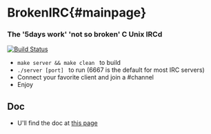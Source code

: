 # BrokenIRC{#mainpage}
### The '5days work' 'not so broken' C Unix IRCd
[![Build Status](https://travis-ci.org/trevisg/PSU_myirc_2017BrokenStuffisBack.svg?branch=master)](https://travis-ci.org/trevisg/PSU_myirc_2017BrokenStuffisBack)

- ```make server && make clean ``` to build
- ```./server [port] ``` to run (6667 is the default for most IRC servers)
- Connect your favorite client and join a #channel
- Enjoy

## Doc

- U'll find the doc at [this page](https://trevisg.github.io/PSU_myirc_2017BrokenStuffisBack)
